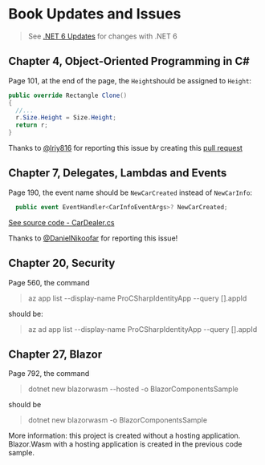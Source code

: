 # Book Updates and Issues

> See [.NET 6 Updates](Dotnet6Updates.md) for changes with .NET 6

## Chapter 4, Object-Oriented Programming in C#

Page 101, at the end of the page, the `Height`should be assigned to `Height`:

```csharp
public override Rectangle Clone()
{
  //...
  r.Size.Height = Size.Height;
  return r;
}
```

Thanks to [@lriy816](https://github.com/lriy816) for reporting this issue by creating this [pull request](https://github.com/ProfessionalCSharp/ProfessionalCSharp2021/pull/118)

## Chapter 7, Delegates, Lambdas and Events

Page 190, the event name should be `NewCarCreated` instead of `NewCarInfo`:

```csharp
  public event EventHandler<CarInfoEventArgs>? NewCarCreated;
```

[See source code - CarDealer.cs](https://github.com/ProfessionalCSharp/ProfessionalCSharp2021/blob/main/1_CS/Delegates/EventsSample/CarDealer.cs)

Thanks to [@DanielNikoofar](https://github.com/DanielNikoofar) for reporting this issue!

## Chapter 20, Security

Page 560, the command

> az app list --display-name ProCSharpIdentityApp --query [].appId

should be:

> az ad app list --display-name ProCSharpIdentityApp --query [].appId

## Chapter 27, Blazor

Page 792, the command

> dotnet new blazorwasm --hosted -o BlazorComponentsSample

should be

> dotnet new blazorwasm -o BlazorComponentsSample

More information: this project is created without a hosting application. Blazor.Wasm with a hosting application is created in the previous code sample.
